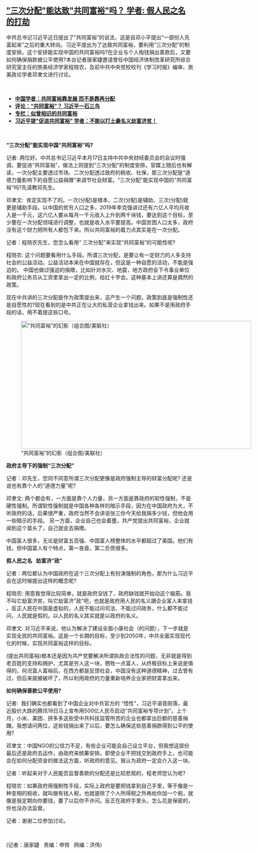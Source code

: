 <!--1629833700000-->
["三次分配"能达致"共同富裕"吗？      学者: 假人民之名的打劫](https://www.rfa.org/mandarin/yataibaodao/zhengzhi/jt-08242021101508.html)
------

<p></p><p>中共总书记习近平近日提出了“共同富裕”的说法，这是自邓小平提出“一部份人先富起来”之后的重大转向。习近平提出为了达致共同富裕，要利用“三次分配”的制度安排。这个安排能实现中国的共同富裕吗<span>?</span>在企业与个人掏钱捐出善款后，又要如何确保捐款被公平使用?本台记者唐家婕邀请曾任中国经济体制改革研究所综合研究室主任的旅美经济学家程晓农，及前中共中央党校校刊《学习时报》编审、旅美政论学者邓聿文进行讨论。</p><p><br/></p><ul><li><a href="https://www.rfa.org/mandarin/Xinwen/4-08242021103551.html"><strong>中国学者：共同富裕靠发展 而不是靠再分配</strong></a></li><li><a href="https://www.rfa.org/mandarin/pinglun/wangdan/wd-08232021122709.html"><strong>评论：“共同富裕”？ 习近平一石三鸟</strong></a></li><li><strong><a href="https://www.rfa.org/mandarin/zhuanlan/5468560967098bdd8bf4/talk-08202021155138.html">专栏：似曾相识的共同富裕</a></strong></li><li><strong><a href="https://www.rfa.org/mandarin/yataibaodao/zhengzhi/hx2-08182021082051.html">习近平提"促进共同富裕" 学者：不能以打土豪名义劫富济贫！</a></strong></li></ul><p><br/></p><p><span><strong><span><span>“</span></span></strong><strong>三次分配”能实现中国“共同富裕”吗</strong><strong>?</strong></span></p><p><span><span>记者</span><span>: 两位好。中共总书记习近平本月17日主持中共中央财经委员会的会议时强调，要促进“共同富裕”，做法上则提到“三次分配”的制度安排。官媒上随后也有解读，一次分配主要透过市场、二次分配透过政府的税收、社保，那三次分配是“道德力量影响下的自愿公益捐赠”来调节社会财富。“三次分配”能实现中国的“共同富裕”吗?先请教邓先生。</span></span></p><p><span><span>邓聿文</span><span>:  肯定实现不了的。一次(分配)是根本、二次(分配)是辅助、三次(分配)就更是辅助手段。以中国的贫穷人口之多，2019年李克强讲过还有六亿人平均月收入是一千元，这六亿人要从每月一千元收入上升到两千块钱，要达到这个目标，至少要在一次分配领域进行调整，也就是收入水平要提高。中国贫困人口太多，政府没有这个财力把所有人都包下来。所以共同富裕的着力点其实是在一次分配。</span></span></p><p><span><span>记者：</span><span>程晓农先生，您怎么看用“ 三次分配”来实现“共同富裕”的可能性呢?</span></span></p><p><span><span>程晓农</span><span>: 这个问题要看用什么手段。所谓三次分配，是要让有一定财力的人多支持社会的公益活动。公益活动本来在中国就存在，但这是一种自愿的活动，不能是强迫的。 中国也做过强迫的捐赠，比如针对水灾、地震，地方政府会下令事业单位和政府公务员从工资里拿出一定的比例，给红十字会。这种基本上讲还算是偶然的政策。</span></span></p><p><span><span>现在中共讲的三次分配是作为政策提出来，这产生一个问题，政策到底是强制性还是自愿性的</span><span>?现在看到的是中共正在让大的私营企业拿钱出来。如果不是用政府手段的话，用不着提这些口号。</span></span></p><p><span><span><figure class="image-richtext image-inline captioned" style="width:620px;"><img alt="“共同富裕”的幻影（组合图/美联社）" height="345" src="https://www.rfa.org/mandarin/yataibaodao/zhengzhi/jt-08242021101508.html/jt0824.jpg/@@images/d38b1878-957a-48a2-b500-710877df133e.jpeg" title="jt0824.jpg" width="620"/><figcaption class="image-caption">“共同富裕”的幻影（组合图/美联社）</figcaption><small></small></figure></span></span></p><p><span><strong>政府主导下的强制“三次分配”</strong></span></p><p><span><span>记者：</span><span>邓先生，您同不同意所谓三次分配更像是政府强制主导的财富分配呢? 还是说也有靠个人的“道德力量”呢?</span></span></p><p><span><span>邓聿文</span><span>: 两个都会有，一方面是靠个人力量，另一方面是靠政府的软性强制，不是硬性强制。所谓软性强制就是中国各种各样的暗示手段，因为在中国政府为大，不听政府的话，后果很严重，政府当然不会讲说张三你今天给我捐多少钱，但他会用一些暗示的手段。 另一方面，企业自己也会着墨，共产党提出共同富裕，企业就闻到这个苗头了，自己就会去捐赠。</span></span></p><p><span><span>中国富人很多，无论是财富五百强、中国富人榜整体的水平都超过了美国。他们有钱，但中国富人有个特点，第一吝啬，第二负债很多。</span></span></p><p><span><strong><span></span></strong><strong>假人民之名</strong><strong>   </strong><strong>劫富济“政”</strong></span></p><p><span><span>记者：</span><span>两位都认为中国政府在这个三次分配上有扮演强制的角色，那为什么习近平会在这时候提出这样的概念呢?</span></span></p><p><span><span>程晓农</span><span>: 用意我觉得比较简单，就是政府没钱了，政府缺钱就开始动这个脑筋。我不叫它劫富济贫，叫它劫富济“政”吧，也就是政府用人民的名义跟企业富人来拿钱 。</span><span>反正人民在中国是虚拟的，人民不能过问司法、不能过问政务，什么都不能过问，人民就是假的。以人民的名义其实就是以政府的名义。</span></span></p><p><span><span>邓聿文</span><span>: 对习近平来说，他认为解决了建设全面小康社会（的问题），下一步就是实现全民的共同富裕。这是一个长期的目标，至少到2050年，中共全面实现现代化的时候，实现共同富裕这样的目标。</span></span></p><p><span>(提出共同富裕)根本还是因为共产党要解决所谓执政合法性的问题，无非就是得到老百姓的支持和拥护，尤其是穷人这一块，牺牲一点富人，从终极目标上来说是值得的。何况富人富裕后，在西方都是反馈社会，中国没有这种道德精神，过去曾有过，但后来就被破坏了，所以利用政府的力量重新培养企业家把财富拿出来。</span></p><p><span><strong>如何确保善款公平使用</strong><strong>?</strong></span></p><p><span><span>记者</span><span>:  我们确实也都看到了中国企业对中共官方的 “悟性”，习近平语音刚落，最近股价大跌的腾讯</span><span>18日马上宣布用500亿人民币启动“共同富裕专项计划”。上个月，小米、美团、拼多多这些受中共科技监管所苦的企业也都拿出巨额的慈善捐蹭。我想请问两位，这些钱捐出来了以后，要怎么确保这些慈善捐款得到公平的使用?</span></span></p><p><span><span>邓聿文：</span><span>中国NGO的公信力不足，有些企业可能会自己设立平台，但我想这部份最后还是政府去运作，由政府来统筹安排。即使企业不把钱交到政府手上，也可能会在如何分配资金的做法这方面，听政府的意见。我认为政府一定会介入这一块。</span></span></p><p><span><span>记者：</span><span>听起来对于人民能否监督善款的分配还是比较悲观的，程老师您认为呢?</span></span></p><p><span><span>程晓农：</span><span>如果政府用强制性手段，实际上政府是要把钱拿到自己手里，等于像是一种变相的税收，就叫做有钱人税，也就是除了个人所得税之外再给你加一个税，就像是我定期向你要钱，要了以后你不许问。反正在政府手里头，怎么花是保密的，你也没办法监督。</span></span></p><p><span><span>记者：谢谢二位参加讨论。</span></span></p><p><br/></p><p><span>(记者：唐家婕   责编：申铧   网编：洪伟)</span></p>
